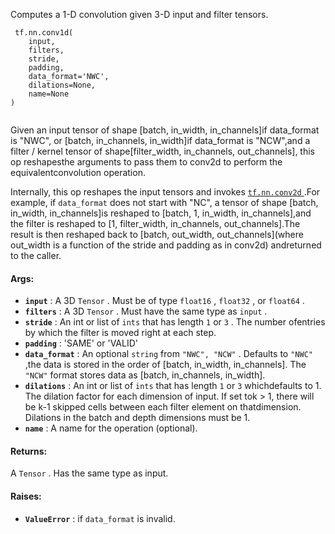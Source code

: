 

Computes a 1-D convolution given 3-D input and filter tensors.

```
 tf.nn.conv1d(
    input,
    filters,
    stride,
    padding,
    data_format='NWC',
    dilations=None,
    name=None
)
 
```

Given an input tensor of shape  [batch, in_width, in_channels]if data_format is "NWC", or  [batch, in_channels, in_width]if data_format is "NCW",and a filter / kernel tensor of shape[filter_width, in_channels, out_channels], this op reshapesthe arguments to pass them to conv2d to perform the equivalentconvolution operation.

Internally, this op reshapes the input tensors and invokes [ `tf.nn.conv2d` ](https://tensorflow.google.cn/api_docs/python/tf/nn/conv2d).For example, if  `data_format`  does not start with "NC", a tensor of shape  [batch, in_width, in_channels]is reshaped to  [batch, 1, in_width, in_channels],and the filter is reshaped to  [1, filter_width, in_channels, out_channels].The result is then reshaped back to  [batch, out_width, out_channels](where out_width is a function of the stride and padding as in conv2d) andreturned to the caller.

#### Args:
- **`input`** : A 3D  `Tensor` .  Must be of type  `float16` ,  `float32` , or  `float64` .
- **`filters`** : A 3D  `Tensor` .  Must have the same type as  `input` .
- **`stride`** : An int or list of  `ints`  that has length  `1`  or  `3` .  The number ofentries by which the filter is moved right at each step.
- **`padding`** : 'SAME' or 'VALID'
- **`data_format`** : An optional  `string`  from  `"NWC", "NCW"` .  Defaults to  `"NWC"` ,the data is stored in the order of [batch, in_width, in_channels].  The `"NCW"`  format stores data as [batch, in_channels, in_width].
- **`dilations`** : An int or list of  `ints`  that has length  `1`  or  `3`  whichdefaults to 1. The dilation factor for each dimension of input. If set tok > 1, there will be k-1 skipped cells between each filter element on thatdimension. Dilations in the batch and depth dimensions must be 1.
- **`name`** : A name for the operation (optional).


#### Returns:
A  `Tensor` .  Has the same type as input.

#### Raises:
- **`ValueError`** : if  `data_format`  is invalid.
